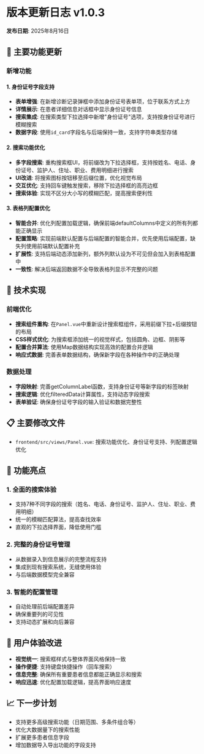 # 版本更新日志 v1.0.3

**发布日期**: 2025年8月16日

## 🎯 主要功能更新

### 新增功能

#### 1. 身份证号字段支持
- **表单增强**: 在新增诊断记录弹框中添加身份证号表单项，位于联系方式上方
- **详情展示**: 在患者详细信息对话框中显示身份证号信息
- **搜索集成**: 在搜索类型下拉选择中新增"身份证号"选项，支持按身份证号进行模糊搜索
- **数据字段**: 使用`id_card`字段名与后端保持一致，支持字符串类型存储

#### 2. 搜索功能优化
- **多字段搜索**: 重构搜索框UI，将前缀改为下拉选择框，支持按姓名、电话、身份证号、监护人、住址、职业、费用明细进行搜索
- **UI改进**: 将搜索图标按钮移至后缀位置，优化视觉布局
- **交互优化**: 支持回车键触发搜索，移除下拉选择框的高亮边框
- **搜索体验**: 实现不区分大小写的模糊匹配，提高搜索便利性

#### 3. 表格列配置优化
- **智能合并**: 优化列配置加载逻辑，确保前端defaultColumns中定义的所有列都能正确显示
- **配置策略**: 实现前端默认配置与后端配置的智能合并，优先使用后端配置，缺失列使用前端默认配置补充
- **扩展性**: 支持后端动态添加新列，额外列默认设为不可见但会加入到表格配置中
- **一致性**: 解决后端返回数据不全导致表格列显示不完整的问题

## 🔧 技术实现

### 前端优化
- **搜索组件重构**: 在`Panel.vue`中重新设计搜索框组件，采用前缀下拉+后缀按钮的布局
- **CSS样式优化**: 为搜索框添加统一的视觉样式，包括圆角、边框、阴影等
- **配置合并算法**: 使用Map数据结构实现高效的配置合并逻辑
- **响应式数据**: 完善表单数据结构，确保新字段在各种操作中的正确处理

### 数据处理
- **字段映射**: 完善getColumnLabel函数，支持身份证号等新字段的标签映射
- **搜索逻辑**: 优化filteredData计算属性，支持动态字段搜索
- **表单验证**: 确保身份证号字段的输入验证和数据完整性

## 📋 主要修改文件
- `frontend/src/views/Panel.vue`: 搜索功能优化、身份证号支持、列配置逻辑优化

## 🚀 功能亮点

### 1. 全面的搜索体验
- 支持7种不同字段的搜索（姓名、电话、身份证号、监护人、住址、职业、费用明细）
- 统一的模糊匹配算法，提高查找效率
- 直观的下拉选择界面，降低使用门槛

### 2. 完整的身份证号管理
- 从数据录入到信息展示的完整流程支持
- 集成到现有搜索系统，无缝使用体验
- 与后端数据模型完全兼容

### 3. 智能的配置管理
- 自动处理前后端配置差异
- 确保重要列的可见性
- 支持动态扩展和向后兼容

## 🎨 用户体验改进
- **视觉统一**: 搜索框样式与整体界面风格保持一致
- **操作便捷**: 支持键盘快捷操作（回车搜索）
- **信息完整**: 确保所有重要患者信息都能正确显示和搜索
- **响应迅速**: 优化配置加载逻辑，提高界面响应速度

## 📈 下一步计划
- 支持更多高级搜索功能（日期范围、多条件组合等）
- 优化大数据量下的搜索性能
- 扩展更多患者信息字段
- 增加数据导入导出功能的字段支持